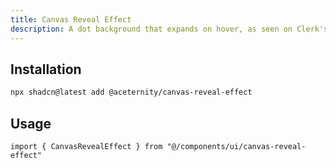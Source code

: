 ```yaml
---
title: Canvas Reveal Effect
description: A dot background that expands on hover, as seen on Clerk's website
---
```


## Installation

```bash
npx shadcn@latest add @aceternity/canvas-reveal-effect
```

## Usage

```tsx showLineNumbers
import { CanvasRevealEffect } from "@/components/ui/canvas-reveal-effect"
```

